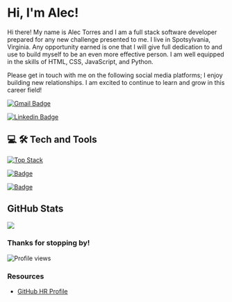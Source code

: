 # Hi, I'm Alec!

Hi there! My name is Alec Torres and I am a full stack software developer prepared for any new challenge presented to me. I live in Spotsylvania, Virginia. Any opportunity earned is one that I will give full dedication to and use to build myself to be an even more effective person. I am well equipped in the skills of HTML, CSS, JavaScript, and Python.


Please get in touch with me on the following social media platforms; I enjoy building new relationships. I am excited to continue to learn and grow in this career field! 

[![Gmail Badge](https://img.shields.io/badge/Gmail-D14836?style=flatt-square&logo=gmail&logoColor=white)](mailto:atorresla24@gmail.com)

[![Linkedin Badge](https://img.shields.io/badge/-LinkedIn-0e76a8?style=flat-square&logo=Linkedin&logoColor=white)](www.linkedin.com/in/alecjtorres)

## 💻 🛠️ Tech and Tools

[![Top Stack](https://widget.realdeveloper.pro/api/top?stack=JavaScript,Python,git)](https://github.com/atorresla24)

[![Badge](https://widget.realdeveloper.pro/api/badge?title=Languages%20and%20Framework&badges=Python,JavaScript,React,HTML,CSS,Markdown)](https://github.com/atorresla24)

[![Badge](https://widget.realdeveloper.pro/api/badge?title=Databases%20and%20Tools&badges=VSCode,Pycharm,Kaggle,GitHub,Heroku,Netlify,MongoDB,Mongoose)](https://github.com/atorresla24)


 
 ## GitHub Stats
<img align="center" src="https://github-readme-stats.vercel.app/api?username=atorresla24&show_icons=true&theme= tokyonight" />
</a>

### Thanks for stopping by!

![Profile views](https://gpvc.arturio.dev/atorresla24)

### Resources

- [GitHub HR Profile](https://githubprofile.com/)
